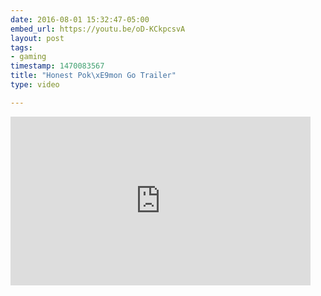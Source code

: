 ```yaml
---
date: 2016-08-01 15:32:47-05:00
embed_url: https://youtu.be/oD-KCkpcsvA
layout: post
tags:
- gaming
timestamp: 1470083567
title: "Honest Pok\xE9mon Go Trailer"
type: video

---
```

<iframe width="480" height="270" src="https://www.youtube.com/embed/oD-KCkpcsvA?feature=oembed" frameborder="0" allowfullscreen></iframe>

